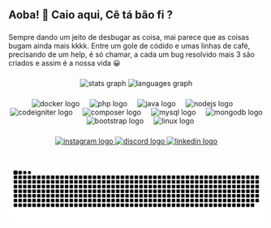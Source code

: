 <h2 align="left">Aoba! 👋 Caio aqui, Cê tá bão fi ?</h2>

###

<p align="left"> Sempre dando um jeito de desbugar as coisa, mai parece que as coisas bugam ainda mais kkkk. Entre um gole de códido e umas linhas de café, precisando de um help, é só chamar, a cada um bug resolvido mais 3 são criados e assim é a nossa vida 😀 </p>

###

<div align="center">
  <img src="https://github-readme-stats.vercel.app/api?username=CaioBRosa&hide_title=false&hide_rank=false&show_icons=true&include_all_commits=true&count_private=true&disable_animations=false&theme=radical&locale=pt-br&hide_border=false" height="175" alt="stats graph"  />
  <img src="https://github-readme-stats.vercel.app/api/top-langs?username=CaioBRosa&locale=pt-br&hide_title=false&layout=compact&card_width=320&langs_count=5&theme=radical&hide_border=false" height="175" alt="languages graph"  />
</div>

###

<div align="center">
  <img src="https://cdn.jsdelivr.net/gh/devicons/devicon/icons/docker/docker-original.svg" height="50" alt="docker logo"  />
  <img width="12" />
  <img src="https://cdn.jsdelivr.net/gh/devicons/devicon/icons/php/php-original.svg" height="50" alt="php logo"  />
  <img width="12" />
  <img src="https://cdn.jsdelivr.net/gh/devicons/devicon/icons/java/java-original.svg" height="50" alt="java logo"  />
  <img width="12" />
  <img src="https://cdn.jsdelivr.net/gh/devicons/devicon/icons/nodejs/nodejs-original.svg" height="50" alt="nodejs logo"  />
  <img width="12" />
  <img src="https://cdn.jsdelivr.net/gh/devicons/devicon/icons/codeigniter/codeigniter-plain.svg" height="50" alt="codeigniter logo"  />
  <img width="12" />
  <img src="https://cdn.jsdelivr.net/gh/devicons/devicon/icons/composer/composer-original.svg" height="50" alt="composer logo"  />
  <img width="12" />
  <img src="https://cdn.jsdelivr.net/gh/devicons/devicon/icons/mysql/mysql-original.svg" height="50" alt="mysql logo"  />
  <img width="12" />
  <img src="https://cdn.jsdelivr.net/gh/devicons/devicon/icons/mongodb/mongodb-original.svg" height="50" alt="mongodb logo"  />
  <img width="12" />
  <img src="https://cdn.jsdelivr.net/gh/devicons/devicon/icons/bootstrap/bootstrap-original.svg" height="50" alt="bootstrap logo"  />
  <img width="12" />
  <img src="https://cdn.jsdelivr.net/gh/devicons/devicon/icons/linux/linux-original.svg" height="50" alt="linux logo"  />
</div>

###

<div align="center">
  <a href="https://www.instagram.com/caiob.rosa/" target="_blank">
    <img src="https://img.shields.io/static/v1?message=Instagram&logo=instagram&label=&color=E4405F&logoColor=white&labelColor=&style=for-the-badge" height="50" alt="instagram logo"  />
  </a>
  <a href="zatchboyy" target="_blank">
    <img src="https://img.shields.io/static/v1?message=Discord&logo=discord&label=&color=7289DA&logoColor=white&labelColor=&style=for-the-badge" height="50" alt="discord logo"  />
  </a>
  <a href="https://www.linkedin.com/in/caio-b-rosa-0440862b1/" target="_blank">
    <img src="https://img.shields.io/static/v1?message=LinkedIn&logo=linkedin&label=&color=0077B5&logoColor=white&labelColor=&style=for-the-badge" height="50" alt="linkedin logo"  />
  </a>
</div>

###

<br clear="both">

<img src="https://raw.githubusercontent.com/CaioBRosa/CaioBRosa/output/snake.svg" alt="Snake animation" />

###
